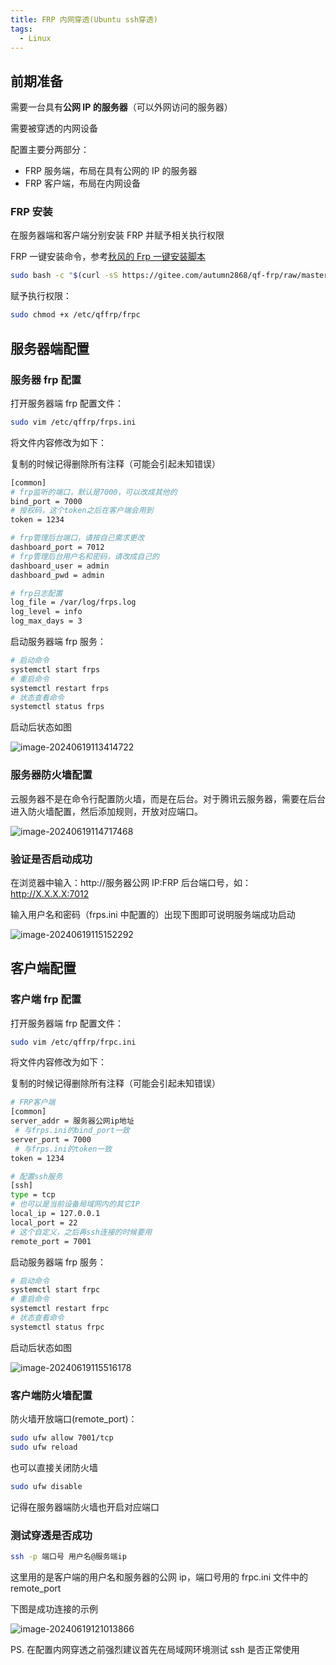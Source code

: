 ```yaml
---
title: FRP 内网穿透(Ubuntu ssh穿透)
tags:
  - Linux
---
```


## 前期准备

需要一台具有**公网 IP 的服务器**（可以外网访问的服务器）

需要被穿透的内网设备

配置主要分两部分：

- FRP 服务端，布局在具有公网的 IP 的服务器
- FRP 客户端，布局在内网设备

### FRP 安装

在服务器端和客户端分别安装 FRP 并赋予相关执行权限

FRP 一键安装命令，参考[秋风的 Frp 一键安装脚本](https://www.right.com.cn/forum/thread-7668427-1-1.html)

```bash
sudo bash -c "$(curl -sS https://gitee.com/autumn2868/qf-frp/raw/master/qf_frp-install.sh)"
```

赋予执行权限：

```bash
sudo chmod +x /etc/qffrp/frpc
```

## 服务器端配置

### 服务器 frp 配置

打开服务器端 frp 配置文件：

```bash
sudo vim /etc/qffrp/frps.ini
```

将文件内容修改为如下：

复制的时候记得删除所有注释（可能会引起未知错误）

```bash
[common]
# frp监听的端口，默认是7000，可以改成其他的
bind_port = 7000
# 授权码，这个token之后在客户端会用到
token = 1234

# frp管理后台端口，请按自己需求更改
dashboard_port = 7012
# frp管理后台用户名和密码，请改成自己的
dashboard_user = admin
dashboard_pwd = admin

# frp日志配置
log_file = /var/log/frps.log
log_level = info
log_max_days = 3
```

启动服务器端 frp 服务：

```bash
# 启动命令
systemctl start frps
# 重启命令
systemctl restart frps
# 状态查看命令
systemctl status frps
```

启动后状态如图

![image-20240619113414722](https://yeyi0003.oss-cn-hangzhou.aliyuncs.com/image-20240619113414722.png)

### 服务器防火墙配置

云服务器不是在命令行配置防火墙，而是在后台。对于腾讯云服务器，需要在后台进入防火墙配置，然后添加规则，开放对应端口。

![image-20240619114717468](https://yeyi0003.oss-cn-hangzhou.aliyuncs.com/image-20240619114717468.png)

### 验证是否启动成功

在浏览器中输入：http://服务器公网 IP:FRP 后台端口号，如：http://X.X.X.X:7012

输入用户名和密码（frps.ini 中配置的）出现下图即可说明服务端成功启动

![image-20240619115152292](https://yeyi0003.oss-cn-hangzhou.aliyuncs.com/image-20240619115152292.png)

## 客户端配置

### 客户端 frp 配置

打开服务器端 frp 配置文件：

```bash
sudo vim /etc/qffrp/frpc.ini
```

将文件内容修改为如下：

复制的时候记得删除所有注释（可能会引起未知错误）

```bash
# FRP客户端
[common]
server_addr = 服务器公网ip地址
 # 与frps.ini的bind_port一致
server_port = 7000
 # 与frps.ini的token一致
token = 1234

# 配置ssh服务
[ssh]
type = tcp
# 也可以是当前设备局域网内的其它IP
local_ip = 127.0.0.1
local_port = 22
# 这个自定义，之后再ssh连接的时候要用
remote_port = 7001
```

启动服务器端 frp 服务：

```bash
# 启动命令
systemctl start frpc
# 重启命令
systemctl restart frpc
# 状态查看命令
systemctl status frpc
```

启动后状态如图

![image-20240619115516178](https://yeyi0003.oss-cn-hangzhou.aliyuncs.com/image-20240619115516178.png)

### 客户端防火墙配置

防火墙开放端口(remote_port)：

```bash
sudo ufw allow 7001/tcp
sudo ufw reload
```

也可以直接关闭防火墙

```bash
sudo ufw disable
```

记得在服务器端防火墙也开启对应端口

### 测试穿透是否成功

```bash
ssh -p 端口号 用户名@服务端ip
```

这里用的是客户端的用户名和服务器的公网 ip，端口号用的 frpc.ini 文件中的 remote_port

下图是成功连接的示例

![image-20240619121013866](https://yeyi0003.oss-cn-hangzhou.aliyuncs.com/image-20240619121013866.png)

PS. 在配置内网穿透之前强烈建议首先在局域网环境测试 ssh 是否正常使用
